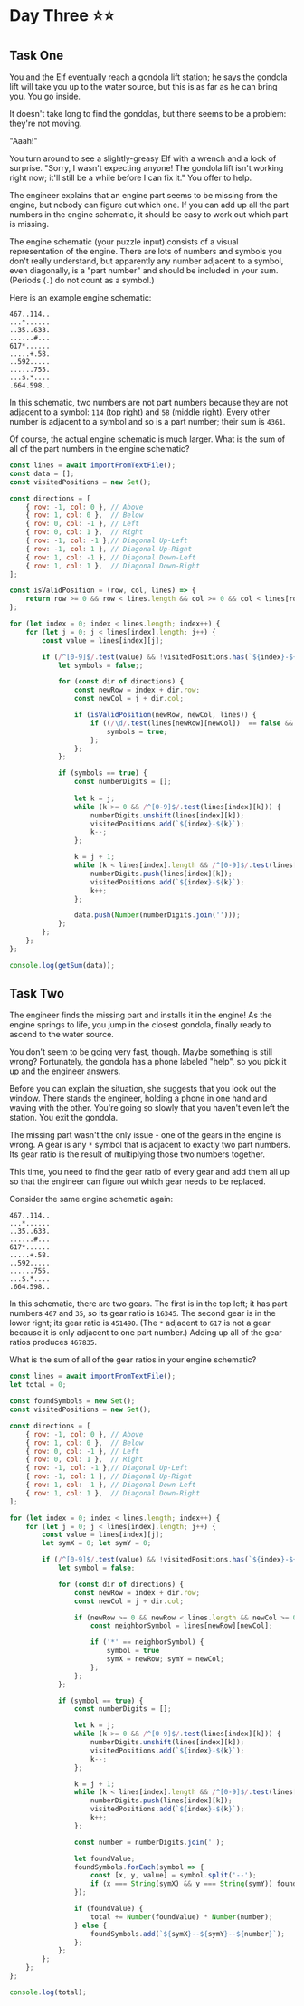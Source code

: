 # Day Three ⭐⭐

## Task One

You and the Elf eventually reach a gondola lift station; he says the gondola lift will take you up to the water source, but this is as far as he can bring you. You go inside.

It doesn't take long to find the gondolas, but there seems to be a problem: they're not moving.

"Aaah!"

You turn around to see a slightly-greasy Elf with a wrench and a look of surprise. "Sorry, I wasn't expecting anyone! The gondola lift isn't working right now; it'll still be a while before I can fix it." You offer to help.

The engineer explains that an engine part seems to be missing from the engine, but nobody can figure out which one. If you can add up all the part numbers in the engine schematic, it should be easy to work out which part is missing.

The engine schematic (your puzzle input) consists of a visual representation of the engine. There are lots of numbers and symbols you don't really understand, but apparently any number adjacent to a symbol, even diagonally, is a "part number" and should be included in your sum. (Periods (`.`) do not count as a symbol.)

Here is an example engine schematic:

```
467..114..
...*......
..35..633.
......#...
617*......
.....+.58.
..592.....
......755.
...$.*....
.664.598..
```

In this schematic, two numbers are not part numbers because they are not adjacent to a symbol: `114` (top right) and `58` (middle right). Every other number is adjacent to a symbol and so is a part number; their sum is `4361`.

Of course, the actual engine schematic is much larger. What is the sum of all of the part numbers in the engine schematic?

```javascript
const lines = await importFromTextFile();
const data = [];
const visitedPositions = new Set();

const directions = [
	{ row: -1, col: 0 }, // Above
	{ row: 1, col: 0 },  // Below
	{ row: 0, col: -1 }, // Left
	{ row: 0, col: 1 },  // Right
	{ row: -1, col: -1 },// Diagonal Up-Left
	{ row: -1, col: 1 }, // Diagonal Up-Right
	{ row: 1, col: -1 }, // Diagonal Down-Left
	{ row: 1, col: 1 },  // Diagonal Down-Right
];

const isValidPosition = (row, col, lines) => {
	return row >= 0 && row < lines.length && col >= 0 && col < lines[row].length;
};

for (let index = 0; index < lines.length; index++) {
	for (let j = 0; j < lines[index].length; j++) {
		const value = lines[index][j];

		if (/^[0-9]$/.test(value) && !visitedPositions.has(`${index}-${j}`)) {
			let symbols = false;;

			for (const dir of directions) {
				const newRow = index + dir.row;
				const newCol = j + dir.col;

				if (isValidPosition(newRow, newCol, lines)) {
					if ((/\d/.test(lines[newRow][newCol])  == false && lines[newRow][newCol] !== ".")) {
						symbols = true;
					};
				};
			};

			if (symbols == true) {
				const numberDigits = [];
	
				let k = j;
				while (k >= 0 && /^[0-9]$/.test(lines[index][k])) {
					numberDigits.unshift(lines[index][k]);
					visitedPositions.add(`${index}-${k}`);
					k--;
				};

				k = j + 1;
				while (k < lines[index].length && /^[0-9]$/.test(lines[index][k])) {
					numberDigits.push(lines[index][k]);
					visitedPositions.add(`${index}-${k}`);
					k++;
				};

				data.push(Number(numberDigits.join('')));
			};
		};
	};
};

console.log(getSum(data));
```

## Task Two

The engineer finds the missing part and installs it in the engine! As the engine springs to life, you jump in the closest gondola, finally ready to ascend to the water source.

You don't seem to be going very fast, though. Maybe something is still wrong? Fortunately, the gondola has a phone labeled "help", so you pick it up and the engineer answers.

Before you can explain the situation, she suggests that you look out the window. There stands the engineer, holding a phone in one hand and waving with the other. You're going so slowly that you haven't even left the station. You exit the gondola.

The missing part wasn't the only issue - one of the gears in the engine is wrong. A gear is any `*` symbol that is adjacent to exactly two part numbers. Its gear ratio is the result of multiplying those two numbers together.

This time, you need to find the gear ratio of every gear and add them all up so that the engineer can figure out which gear needs to be replaced.

Consider the same engine schematic again:

```
467..114..
...*......
..35..633.
......#...
617*......
.....+.58.
..592.....
......755.
...$.*....
.664.598..
```

In this schematic, there are two gears. The first is in the top left; it has part numbers `467` and `35`, so its gear ratio is `16345`. The second gear is in the lower right; its gear ratio is `451490`. (The `*` adjacent to `617` is not a gear because it is only adjacent to one part number.) Adding up all of the gear ratios produces `467835`.

What is the sum of all of the gear ratios in your engine schematic?

```javascript
const lines = await importFromTextFile();
let total = 0;

const foundSymbols = new Set();
const visitedPositions = new Set();

const directions = [
	{ row: -1, col: 0 }, // Above
	{ row: 1, col: 0 },  // Below
	{ row: 0, col: -1 }, // Left
	{ row: 0, col: 1 },  // Right
	{ row: -1, col: -1 },// Diagonal Up-Left
	{ row: -1, col: 1 }, // Diagonal Up-Right
	{ row: 1, col: -1 }, // Diagonal Down-Left
	{ row: 1, col: 1 },  // Diagonal Down-Right
];

for (let index = 0; index < lines.length; index++) {
	for (let j = 0; j < lines[index].length; j++) {
		const value = lines[index][j];
		let symX = 0; let symY = 0;

		if (/^[0-9]$/.test(value) && !visitedPositions.has(`${index}-${j}`)) {
			let symbol = false;

			for (const dir of directions) {
				const newRow = index + dir.row;
				const newCol = j + dir.col;

				if (newRow >= 0 && newRow < lines.length && newCol >= 0 && newCol < lines[newRow].length) {
					const neighborSymbol = lines[newRow][newCol];

					if ('*' == neighborSymbol) {
						symbol = true
						symX = newRow; symY = newCol;
					};
				};
			};

			if (symbol == true) {
				const numberDigits = [];

				let k = j;
				while (k >= 0 && /^[0-9]$/.test(lines[index][k])) {
					numberDigits.unshift(lines[index][k]);
					visitedPositions.add(`${index}-${k}`);
					k--;
				};

				k = j + 1;
				while (k < lines[index].length && /^[0-9]$/.test(lines[index][k])) {
					numberDigits.push(lines[index][k]);
					visitedPositions.add(`${index}-${k}`);
					k++;
				};

				const number = numberDigits.join('');

				let foundValue;
				foundSymbols.forEach(symbol => {
					const [x, y, value] = symbol.split('--');
					if (x === String(symX) && y === String(symY)) foundValue = value;
				});

				if (foundValue) {
					total += Number(foundValue) * Number(number);
				} else {
					foundSymbols.add(`${symX}--${symY}--${number}`);
				};
			};
		};
	};
};

console.log(total);
```
